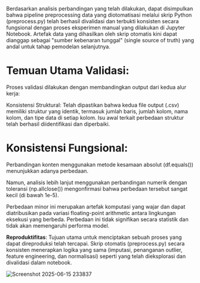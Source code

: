 ﻿Berdasarkan analisis perbandingan yang telah dilakukan, dapat disimpulkan bahwa pipeline preprocessing data yang diotomatisasi melalui skrip Python (preprocess.py) telah berhasil divalidasi dan terbukti konsisten secara fungsional dengan proses eksperimen manual yang dilakukan di Jupyter Notebook. Artefak data yang dihasilkan oleh skrip otomatis kini dapat dianggap sebagai "sumber kebenaran tunggal" (single source of truth) yang andal untuk tahap pemodelan selanjutnya.

# **Temuan Utama Validasi**:

Proses validasi dilakukan dengan membandingkan output dari kedua alur kerja:

Konsistensi Struktural: Telah dipastikan bahwa kedua file output (.csv) memiliki struktur yang identik, termasuk jumlah baris, jumlah kolom, nama kolom, dan tipe data di setiap kolom. Isu awal terkait perbedaan struktur telah berhasil diidentifikasi dan diperbaiki.

# **Konsistensi Fungsional**:

Perbandingan konten menggunakan metode kesamaan absolut (df.equals()) menunjukkan adanya perbedaan.

Namun, analisis lebih lanjut menggunakan perbandingan numerik dengan toleransi (np.allclose()) mengonfirmasi bahwa perbedaan tersebut sangat kecil (di bawah 1e-5).

Perbedaan minor ini merupakan artefak komputasi yang wajar dan dapat diatribusikan pada variasi floating-point arithmetic antara lingkungan eksekusi yang berbeda. Perbedaan ini tidak signifikan secara statistik dan tidak akan memengaruhi performa model.

**Reproduktifitas**: Tujuan utama untuk menciptakan sebuah proses yang dapat direproduksi telah tercapai. Skrip otomatis (preprocess.py) secara konsisten menerapkan logika yang sama (imputasi, penanganan outlier, feature engineering, dan normalisasi) seperti yang telah dieksplorasi dan divalidasi dalam notebook.


![Screenshot 2025-06-15 233837](https://github.com/user-attachments/assets/a061bd71-13a5-4f56-a831-349051475d6f)

